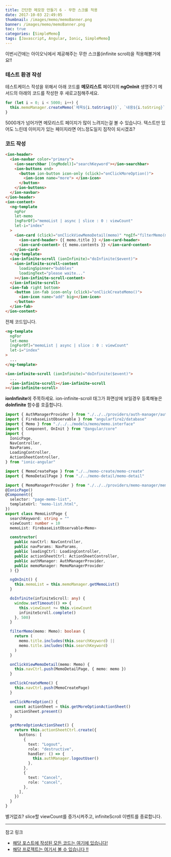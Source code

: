 ```yaml
---
title: 간단한 메모장 만들기 6 - 무한 스크롤 적용
date: 2017-10-03 22:49:05
thumbnail: /images/memo/memoBanner.png
banner: /images/memo/memoBanner.png
toc: true
categories: [SimpleMemo]
tags: [Javascript, Angular, Ionic, SimpleMemo]
---
```


이번시간에는 아이오닉에서 제공해주는 무한 스크롤(infinite scroll)을 적용해볼거에요!!

<!-- more -->

### 테스트 환경 작성

테스트케이스 작성을 위해서 아래 코드를 **메모리스트** 페이지의 **ngOnInit** 생명주기 메서드의 아래의 코드를 작성한 후 새로고침해주세요.

```typescript
for (let i = 0; i < 5000; i++) {
  this.memoManager.createMemo(`제목${i.toString()}`, `내용${i.toString}`)
}
```

5000개가 넘어가면 메모리스트 페이지가 많이 느려지는걸 볼 수 있습니다.
텍스트만 있어도 느린데 이미지가 있는 페이지라면 어느정도일지 짐작이 되시겠죠?

### 코드 작성

```html src/pages/memo-list/memo-list/html
<ion-header>
  <ion-navbar color="primary">
    <ion-searchbar [(ngModel)]="searchKeyword"></ion-searchbar>
    <ion-buttons end>
      <button ion-button icon-only (click)="onClickMoreOption()">
        <ion-icon name="more"> </ion-icon>
      </button>
    </ion-buttons>
  </ion-navbar>
</ion-header>
<ion-content>
  <ng-template
    ngFor
    let-memo
    [ngForOf]="memoList | async | slice : 0 : viewCount"
    let-i="index"
  >
    <ion-card (click)="onClickViewMemoDetail(memo)" *ngIf="filterMemo(memo)">
      <ion-card-header> {{ memo.title }} </ion-card-header>
      <ion-card-content> {{ memo.contents }} </ion-card-content>
    </ion-card>
  </ng-template>
  <ion-infinite-scroll (ionInfinite)="doInfinite($event)">
    <ion-infinite-scroll-content
      loadingSpinner="bubbles"
      loadingText="please waite..."
    ></ion-infinite-scroll-content>
  </ion-infinite-scroll>
  <ion-fab right bottom>
    <button ion-fab icon-only (click)="onClickCreateMemo()">
      <ion-icon name="add" big></ion-icon>
    </button>
  </ion-fab>
</ion-content>
```

전체 코드입니다.

```html
<ng-template
  ngFor
  let-memo
  [ngForOf]="memoList | async | slice : 0 : viewCount"
  let-i="index"
>
  ...
</ng-template>

<ion-infinite-scroll (ionInfinite)="doInfinite($event)">
  ...
  <ion-infinite-scroll></ion-infinite-scroll
></ion-infinite-scroll>
```

**ionInfinite**에 주목하세요. ion-infinite-scroll 태그가 화면상에 보일경우 등록해놓은 **doInfinite** 함수를 호출합니다.

```typescript
import { AuthManagerProvider } from "./../../providers/auth-manager/auth-manager"
import { FirebaseListObservable } from "angularfire2/database"
import { Memo } from "./../../models/memo/memo.interface"
import { Component, OnInit } from "@angular/core"
import {
  IonicPage,
  NavController,
  NavParams,
  LoadingController,
  ActionSheetController,
} from "ionic-angular"

import { MemoCreatePage } from "./../memo-create/memo-create"
import { MemoDetailPage } from "./../memo-detail/memo-detail"

import { MemoManagerProvider } from "./../../providers/memo-manager/memo-manager"
@IonicPage()
@Component({
  selector: "page-memo-list",
  templateUrl: "memo-list.html",
})
export class MemoListPage {
  searchKeyword: string = ""
  viewCount: number = 10
  memoList: FirebaseListObservable<Memo>

  constructor(
    public navCtrl: NavController,
    public navParams: NavParams,
    public loadingCtrl: LoadingController,
    public actionSheetCtrl: ActionSheetController,
    public authManager: AuthManagerProvider,
    public memoManager: MemoManagerProvider
  ) {}

  ngOnInit() {
    this.memoList = this.memoManager.getMemoList()
  }

  doInfinite(infiniteScroll: any) {
    window.setTimeout(() => {
      this.viewCount += this.viewCount
      infiniteScroll.complete()
    }, 500)
  }

  filterMemo(memo: Memo): boolean {
    return (
      memo.title.includes(this.searchKeyword) ||
      memo.title.includes(this.searchKeyword)
    )
  }

  onClickViewMemoDetail(memo: Memo) {
    this.navCtrl.push(MemoDetailPage, { memo: memo })
  }

  onClickCreateMemo() {
    this.navCtrl.push(MemoCreatePage)
  }

  onClickMoreOption() {
    const actionSheet = this.getMoreOptionActionSheet()
    actionSheet.present()
  }

  getMoreOptionActionSheet() {
    return this.actionSheetCtrl.create({
      buttons: [
        {
          text: "Logout",
          role: "destructive",
          handler: () => {
            this.authManager.logoutUser()
          },
        },
        {
          text: "Cancel",
          role: "cancel",
        },
      ],
    })
  }
}
```

별거없죠? slice할 viewCount를 증가시켜주고, infiniteScroll 이벤트를 종료합니다.

---

참고 링크

- [해당 포스트에 작성된 모든 코드는 여기에 있습니다!](https://github.com/ddalpange/simple-memo)
- [해당 프로젝트는 여기서 볼 수 있습니다 !!](https://memo-28314.firebaseapp.com)
